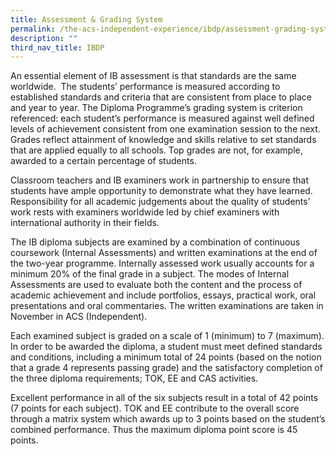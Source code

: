 ```yaml
---
title: Assessment & Grading System
permalink: /the-acs-independent-experience/ibdp/assessment-grading-system/
description: ""
third_nav_title: IBDP
---
```

An essential element of IB assessment is that standards are the same worldwide.  The students’ performance is measured according to established standards and criteria that are consistent from place to place and year to year. The Diploma Programme’s grading system is criterion referenced: each student’s performance is measured against well defined levels of achievement consistent from one examination session to the next. Grades reflect attainment of knowledge and skills relative to set standards that are applied equally to all schools. Top grades are not, for example, awarded to a certain percentage of students.

Classroom teachers and IB examiners work in partnership to ensure that students have ample opportunity to demonstrate what they have learned. Responsibility for all academic judgements about the quality of students’ work rests with examiners worldwide led by chief examiners with international authority in their fields. 

The IB diploma subjects are examined by a combination of continuous coursework (Internal Assessments) and written examinations at the end of the two-year programme. Internally assessed work usually accounts for a minimum 20% of the final grade in a subject. The modes of Internal Assessments are used to evaluate both the content and the process of academic achievement and include portfolios, essays, practical work, oral presentations and oral commentaries. The written examinations are taken in November in ACS (Independent). 

Each examined subject is graded on a scale of 1 (minimum) to 7 (maximum). In order to be awarded the diploma, a student must meet defined standards and conditions, including a minimum total of 24 points (based on the notion that a grade 4 represents passing grade) and the satisfactory completion of the three diploma requirements; TOK, EE and CAS activities.

Excellent performance in all of the six subjects result in a total of 42 points (7 points for each subject). TOK and EE contribute to the overall score through a matrix system which awards up to 3 points based on the student’s combined performance. Thus the maximum diploma point score is 45 points.